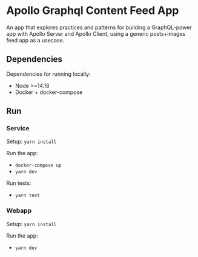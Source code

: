 # Apollo Graphql Content Feed App

An app that explores practices and patterns for building a GraphQL-power app with Apollo Server and Apollo Client, using a generic posts+images feed app as a usecase.

## Dependencies

Dependencies for running locally:
- Node >=14.18
- Docker + docker-compose

## Run
### Service

Setup: `yarn install`

Run the app:
- `docker-compose up`
- `yarn dev`

Run tests:
- `yarn test`

### Webapp

Setup: `yarn install`

Run the app:
- `yarn dev`
